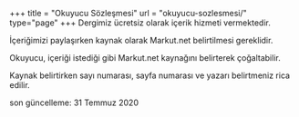 +++
title = "Okuyucu Sözleşmesi"
url = "okuyucu-sozlesmesi/"
type="page"
+++
Dergimiz ücretsiz olarak içerik hizmeti vermektedir.

İçeriğimizi paylaşırken kaynak olarak Markut.net belirtilmesi gereklidir.

Okuyucu, içeriği istediği gibi Markut.net kaynağını belirterek çoğaltabilir.

Kaynak belirtirken sayı numarası, sayfa numarası ve yazarı belirtmeniz rica edilir.

son güncelleme: 31 Temmuz 2020